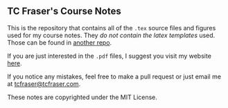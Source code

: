 ## TC Fraser's Course Notes

This is the repository that contains all of the `.tex` source files and figures used for my course notes. They *do not contain the latex templates* used. Those can be found in [another repo](https://github.com/tcfraser/latex-packages).

If you are just interested in the `.pdf` files, I suggest you visit my website [here](http://tcfraser.com/coursenotes/).

If you notice any mistakes, feel free to make a pull request or just email me at tcfraser@tcfraser.com.

These notes are copyrighted under the MIT License.
